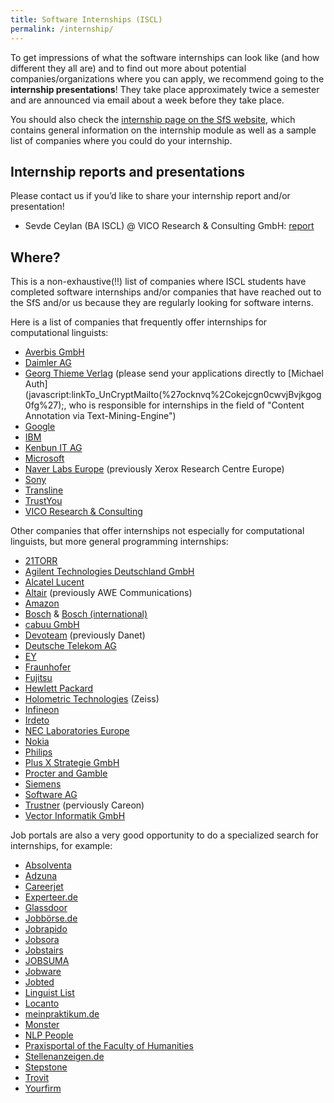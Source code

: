 ```yaml
---
title: Software Internships (ISCL)
permalink: /internship/
---
```


To get impressions of what the software internships can look like (and how different they all are) and to find out more about potential companies/organizations where you can apply, we recommend going to the **internship presentations**! They take place approximately twice a semester and are announced via email about a week before they take place.

You should also check the [internship page on the SfS website](https://uni-tuebingen.de/en/faculties/faculty-of-humanities/departments/modern-languages/department-of-linguistics/courses-of-study/courses-of-study-at-the-sfs/faq/is-an-internship-required/), which contains general information on the internship module as well as a sample list of companies where you could do your internship.

Internship reports and presentations
---
Please contact us if you’d like to share your internship report and/or presentation!

- Sevde Ceylan (BA ISCL) @ VICO Research & Consulting GmbH: [report](/files/internship/Internship_Report_Sevde_Ceylan_Feedback.pdf)

Where?
---
This is a non-exhaustive(!!) list of companies where ISCL students have completed software internships and/or companies that have reached out to the SfS and/or us because they are regularly looking for software interns.

Here is a list of companies that frequently offer internships for computational linguists:
- [Averbis GmbH](https://averbis.com/careers/)
- [Daimler AG](http://career.daimler.com/)
- [Georg Thieme Verlag](https://careers.thieme.com/stellenangebote.html) (please send your applications directly to [Michael Auth](javascript:linkTo_UnCryptMailto(%27ocknvq%2Cokejcgn0cwvjBvjkgog0fg%27);, who is responsible for internships in the field of "Content Annotation via Text-Mining-Engine")
- [Google](https://careers.google.com/)
- [IBM](https://www.ibm.com/de-de/employment/index.html)
- [Kenbun IT AG](https://www.kenbun.de/en/career/)
- [Microsoft](https://careers.microsoft.com/us/en)
- [Naver Labs Europe](https://europe.naverlabs.com/careers/) (previously Xerox Research Centre Europe)
- [Sony](https://www.sonyjobs.com/jobs.html)
- [Transline](https://www.transline.de/ueber-uns/stellenangebote-neu)
- [TrustYou](https://www.trustyou.com/careers)
- [VICO Research & Consulting](https://vico-research.com/wer-wir-sind/karriere-bei-vico/)

Other companies that offer internships not especially for computational linguists, but more general programming internships:
- [21TORR](https://www.21torr.com/career)
- [Agilent Technologies Deutschland GmbH](https://careers.agilent.com/locations/europe/germany/)
- [Alcatel Lucent](https://www.al-enterprise.com/en/company/about-us/careers)
- [Altair](https://www.altair.de/careers/) (previously AWE Communications)
- [Amazon](https://www.amazon.jobs/)
- [Bosch](https://www.bosch.de/karriere/jobs/) & [Bosch (international)](https://www.bosch.com/careers/)
- [cabuu GmbH](https://www.cabuu.app/)
- [Devoteam](https://de.devoteam.com/karriere/) (previously Danet)
- [Deutsche Telekom AG](https://www.telekom.com/de/karriere/studenten/praktikum)
- [EY](https://www.ey.com/en_gl/forensic-integrity-services)
- [Fraunhofer](https://recruiting.fraunhofer.de/Jobs/1)
- [Fujitsu](https://fujitsu.referrals.selectminds.com/default1333/location/germany-opportunities-at-fujitsu-9)
- [Hewlett Packard](https://jobs.hp.com/)
- [Holometric Technologies](https://www.zeiss.de/messtechnik/ueber-uns/fertigungsstandorte.html) (Zeiss)
- [Infineon](https://www.infineon.com/cms/en/careers/students-and-pupils/?redirId=31692)
- [Irdeto](https://career4.successfactors.com/career?company=irdeto)
- [NEC Laboratories Europe](https://www.neclab.eu/careers/intern-program)
- [Nokia](https://www.nokia.com/about-us/careers/student-and-graduate-opportunities/)
- [Philips](https://www.careers.philips.com/student/de/de/c/internships-student-jobs-apprenticeship-jobs)
- [Plus X Strategie GmbH](https://gruene-wahlkaempfe-plusx.de/team/)
- [Procter and Gamble](https://www.pgcareers.com/search-jobs?acm=ALL&alrpm=ALL&ascf=[%7B%22key%22:%22job_level%22,%22value%22:%22Internships%22%7D])
- [Siemens](https://jobs.siemens.com/jobs)
- [Software AG](https://jobs.softwareag.com/)
- [Trustner](https://trustner.com/karriere/) (perviously Careon)
- [Vector Informatik GmbH](https://jobs.vector.com/hr_index_en.html)

Job portals are also a very good opportunity to do a specialized search for internships, for example:
- [Absolventa](https://www.absolventa.de/stellenangebote)
- [Adzuna](https://www.adzuna.de/search?adv=1&qwd=Praktikum%20Software&w=T%C3%BCbingen,%20T%C3%BCbingen%20%28Kreis%29&d=50)
- [Careerjet](https://www.careerjet.de/)
- [Experteer.de](https://www.experteer.de/jobs-t%C3%BCbingen-informationstechnologie-cid9801ind7800)
- [Glassdoor](https://www.glassdoor.de/index.htm)
- [Jobbörse.de](https://www.jobbörse-stellenangebote.de/praktikumspl%C3%A4tze-in-t%C3%BCbingen/)
- [Jobrapido](https://de.jobrapido.com/?w=praktikum+software&l=t%C3%BCbingen&r=60)
- [Jobsora](https://de.jobsora.com)
- [Jobstairs](https://www.jobstairs.de/)
- [JOBSUMA](https://www.jobsuma.de/praktikum/tuebingen)
- [Jobware](https://www.jobware.de/)
- [Jobted](https://de.jobted.com/)
- [Linguist List](https://linguistlist.org/career/search/)
- [Locanto](https://tuebingen.locanto.de/q/?query=software&dist=30)
- [meinpraktikum.de](https://www.meinpraktikum.de/)
- [Monster](https://www.monster.de/)
- [NLP People](https://nlppeople.com/)
- [Praxisportal of the Faculty of Humanities](https://www.praxisportal.uni-tuebingen.de/signin)
- [Stellenanzeigen.de](https://www.stellenanzeigen.de/stellenangebote/tuebingen/it/)
- [Stepstone](https://www.stepstone.de/)
- [Trovit](https://de.trovit.com/jobs/)
- [Yourfirm](https://www.yourfirm.de/)
